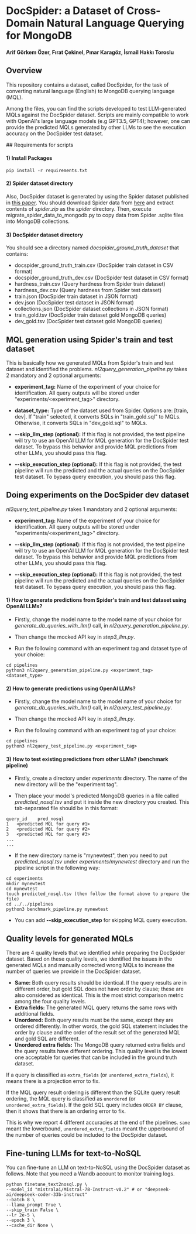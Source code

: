 # DocSpider: a Dataset of Cross-Domain Natural Language Querying for MongoDB

#### Arif Görkem Özer, Fırat Çekinel, Pınar Karagöz, İsmail Hakkı Toroslu

## Overview

This repository contains a dataset, called DocSpider, for the task of converting natural language (English) to MongoDB querying language (MQL).

Among the files, you can find the scripts developed to test LLM-generated MQLs against the DocSpider dataset. Scripts are mainly compatible to work with OpenAI's large language models (e.g GPT3.5, GPT4); however, one can provide the predicted MQLs generated by other LLMs to see the execution accuracy on the DocSpider test dataset.

## Requirements for scripts

#### 1) Install Packages
```
pip install -r requirements.txt
```

#### 2) Spider dataset directory

Also, DocSpider dataset is generated by using the Spider dataset published in [this paper](https://arxiv.org/pdf/1809.08887). You should download Spider data from [here](https://drive.google.com/file/d/1403EGqzIDoHMdQF4c9Bkyl7dZLZ5Wt6J/view) and extract contents of *spider.zip* as the *spider* directory. Then, execute migrate_spider_data_to_mongodb.py to copy data from Spider .sqlite files into MongoDB collections. 

#### 3) DocSpider dataset directory

You should see a directory named *docspider_ground_truth_dataset* that contains:

- docspider_ground_truth_train.csv (DocSpider train dataset in CSV format)
- docspider_ground_truth_dev.csv (DocSpider test dataset in CSV format)
- hardness_train.csv (Query hardness from Spider train dataset)
- hardness_dev.csv (Query hardness from Spider test dataset)
- train.json (DocSpider train dataset in JSON format)
- dev.json (DocSpider test dataset in JSON format)
- collections.json (DocSpider dataset collections in JSON format)
- train_gold.tsv (DocSpider train dataset gold MongoDB queries)
- dev_gold.tsv (DocSpider test dataset gold MongoDB queries)

## MQL generation using Spider's train and test dataset 

This is basically how we generated MQLs from Spider's train and test dataset and identified the problems. *nl2query_generation_pipeline.py* takes 2 mandatory and 2 optional arguments:

- **experiment_tag:** Name of the experiment of your choice for identification. All query outputs will be stored under "experiments/<experiment_tag>" directory.

- **dataset_type:** Type of the dataset used from Spider. Options are: [train, dev]. If "train" selected, it converts SQLs in "train_gold.sql" to MQLs. Otherwise, it converts SQLs in "dev_gold.sql" to MQLs.

- **--skip_llm_step (optional):** If this flag is not provided, the test pipeline will try to use an OpenAI LLM for MQL generation for the DocSpider test dataset. To bypass this behavior and provide MQL predictions from other LLMs, you should pass this flag.

- **--skip_execution_step (optional):** If this flag is not provided, the test pipeline will run the predicted and the actual queries on the DocSpider test dataset. To bypass query execution, you should pass this flag.

## Doing experiments on the DocSpider dev dataset

*nl2query_test_pipeline.py* takes 1 mandatory and 2 optional arguments:

- **experiment_tag:** Name of the experiment of your choice for identification. All query outputs will be stored under "experiments/<experiment_tag>" directory.

- **--skip_llm_step (optional):** If this flag is not provided, the test pipeline will try to use an OpenAI LLM for MQL generation for the DocSpider test dataset. To bypass this behavior and provide MQL predictions from other LLMs, you should pass this flag.

- **--skip_execution_step (optional):** If this flag is not provided, the test pipeline will run the predicted and the actual queries on the DocSpider test dataset. To bypass query execution, you should pass this flag.

#### 1) How to generate predictions from Spider's train and test dataset using OpenAI LLMs?

- Firstly, change the model name to the model name of your choice for *generate_db_queries_with_llm()* call, in *nl2query_generation_pipeline.py*.

- Then change the mocked API key in *step3_llm.py*.

- Run the following command with an experiment tag and dataset type of your choice:

```
cd pipelines
python3 nl2query_generation_pipeline.py <experiment_tag> <dataset_type>
```

#### 2) How to generate predictions using OpenAI LLMs?

- Firstly, change the model name to the model name of your choice for *generate_db_queries_with_llm()* call, in *nl2query_test_pipeline.py*.

- Then change the mocked API key in *step3_llm.py*.

- Run the following command with an experiment tag of your choice:

```
cd pipelines
python3 nl2query_test_pipeline.py <experiment_tag>
```


#### 3) How to test existing predictions from other LLMs? (benchmark pipeline)

- Firstly, create a directory under *experiments* directory. The name of the new directory will be the "experiment tag".

- Then place your model's predicted MongoDB queries in a file called *predicted_nosql.tsv* and put it inside the new directory you created. This tab-separated file should be in this format:

```
query_id    pred_nosql
1   <predicted MQL for query #1>
2   <predicted MQL for query #2>
3   <predicted MQL for query #3>
...
...
```

- If the new directory name is "mynewtest", then you need to put *predicted_nosql.tsv* under *experiments/mynewtest* directory and run the pipeline script in the following way:

```
cd experiments
mkdir mynewtest
cd mynewtest
touch predicted_nosql.tsv (then follow the format above to prepare the file)
cd ../../pipelines
python3 benchmark_pipeline.py mynewtest
```

- You can add **--skip_execution_step** for skipping MQL query execution.


## Quality levels for generated MQLs

There are 4 quality levels that we identified while preparing the DocSpider dataset. Based on these quality levels, we identified the issues in the generated MQLs and manually corrected wrong MQLs to increase the number of queries we provide in the DocSpider dataset.

- **Same:** Both query results should be identical. If the query results are in different order, but gold SQL does not have order by clause; these are also considered as identical. This is the most strict comparison metric among the four quality levels.
- **Extra fields:** The generated MQL query returns the same rows with additional fields.
- **Unordered:** Both query results must be the same, except they are ordered differently. In other words, the gold SQL statement includes the order by clause and the order of the result set of the generated MQL and gold SQL are different.
- **Unordered extra fields:** The MongoDB query returned extra fields and the query results have different ordering. This quality level is the lowest one acceptable for queries that can be included in the ground truth dataset.

If a query is classified as `extra_fields` (or `unordered_extra_fields`), it means there is a projection error to fix. 

If the MQL query result ordering is different than the SQLite query result ordering, the MQL query is classified as `unordered` (or `unordered_extra_fields`). If the gold SQL query includes `ORDER BY` clause, then it shows that there is an ordering error to fix.

This is why we report 4 different accuracies at the end of the pipelines. `same` meant the lowerbound, `unordered_extra_fields` meant the upperbound of the number of queries could be included to the DocSpider dataset.


## Fine-tuning LLMs for text-to-NoSQL

You can fine-tune an LLM on text-to-NoSQL using the DocSpider dataset as follows. Note that you need a Wandb account to monitor training logs.

```
python finetune_text2nosql.py \
--model_id "mistralai/Mistral-7B-Instruct-v0.2" # or "deepseek-ai/deepseek-coder-33b-instruct"
--batch 8 \
--llama_prompt True \
--skip_train False \
--lr 2e-5 \
--epoch 3 \
--cache_dir None \
```
